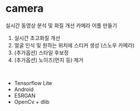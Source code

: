 # camera
실시간 동영상 분석 및 화질 개선 카메라 어플 만들기            
1. 실시간 초고화질 개선      
2. 얼굴 인식 및 원하는 위치에 스티커 생성 (스노우 카메라)        
3. (추가옵션) 스타일 후보정     
4. (추가옵션) 노이즈(먼지 등) 제거


<br />

* Tensorflow Lite
* Android
* ESRGAN
* OpenCv + dlib

